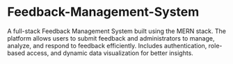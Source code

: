 # Feedback-Management-System
A full-stack Feedback Management System built using the MERN stack. The platform allows users to submit feedback and administrators to manage, analyze, and respond to feedback efficiently. Includes authentication, role-based access, and dynamic data visualization for better insights.
